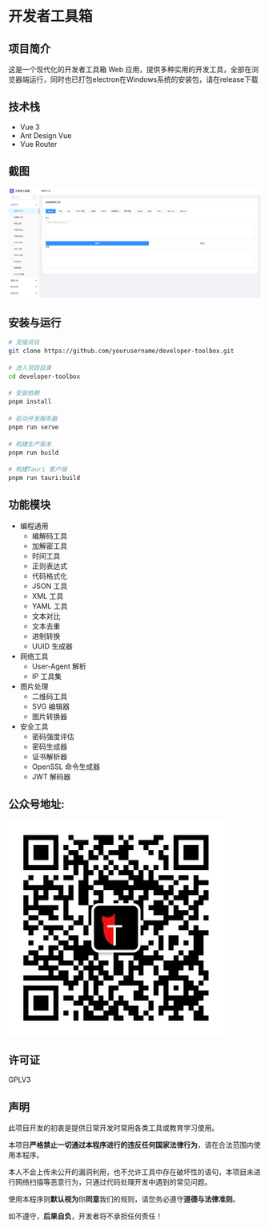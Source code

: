 # 开发者工具箱

## 项目简介

这是一个现代化的开发者工具箱 Web 应用，提供多种实用的开发工具，全部在浏览器端运行，同时也已打包electron在Windows系统的安装包，请在release下载

## 技术栈

- Vue 3
- Ant Design Vue
- Vue Router

## 截图

![image-20250723135501575](README.assets/image-20250723135501575.png)

## 安装与运行

```bash
# 克隆项目
git clone https://github.com/yourusername/developer-toolbox.git

# 进入项目目录
cd developer-toolbox

# 安装依赖
pnpm install

# 启动开发服务器
pnpm run serve

# 构建生产版本
pnpm run build

# 构建Tauri 客户端
pnpm run tauri:build
```
## 功能模块

- 编程通用
  - 编解码工具
  - 加解密工具
  - 时间工具
  - 正则表达式
  - 代码格式化
  - JSON 工具
  - XML 工具
  - YAML 工具
  - 文本对比
  - 文本去重
  - 进制转换
  - UUID 生成器
- 网络工具
  - User-Agent 解析
  - IP 工具集
- 图片处理
  - 二维码工具
  - SVG 编辑器
  - 图片转换器
- 安全工具
  - 密码强度评估
  - 密码生成器
  - 证书解析器
  - OpenSSL 命令生成器
  - JWT 解码器

## 公众号地址:

![](https://github.com/Rabb1tQ/rabb1tq/blob/main/mp.jpg?raw=true)

## 许可证

GPLV3

## 声明

此项目开发的初衷是提供日常开发时常用各类工具或教育学习使用。

本项目**严格禁止一切通过本程序进行的违反任何国家法律行为**，请在合法范围内使用本程序。

本人不会上传未公开的漏洞利用，也不允许工具中存在破坏性的语句，本项目未进行网络扫描等恶意行为，只通过代码处理开发中遇到的常见问题。

使用本程序则**默认视为**你**同意**我们的规则，请您务必遵守**道德与法律准则**。

如不遵守，**后果自负**，开发者将不承担任何责任！




